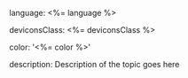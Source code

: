 language: <%= language %>

deviconsClass: <%= deviconsClass %>

color: '<%= color %>'

description: Description of the topic goes here
